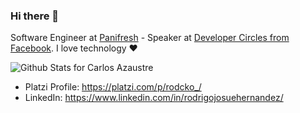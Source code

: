 ### Hi there 👋

Software Engineer at [Panifresh](https://panifresh.com.gt/) - Speaker at [Developer Circles from Facebook](https://www.facebook.com/groups/DevCGuatemala). I love technology :heart:

![Github Stats for Carlos Azaustre](https://github-readme-stats.vercel.app/api?username=rodcko&show_icons=true&hide_border=true&title_color=ffffff&icon_color=1f6feb&bg_color=24292e)

* Platzi Profile: https://platzi.com/p/rodcko_/
* LinkedIn: https://www.linkedin.com/in/rodrigojosuehernandez/

